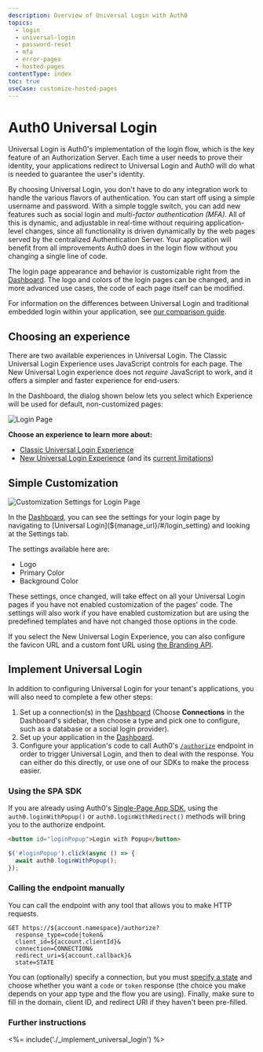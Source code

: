 ```yaml
---
description: Overview of Universal Login with Auth0
topics:
  - login
  - universal-login
  - password-reset
  - mfa
  - error-pages
  - hosted-pages
contentType: index
toc: true
useCase: customize-hosted-pages
---
```

# Auth0 Universal Login

Universal Login is Auth0's implementation of the login flow, which is the key feature of an Authorization Server. Each time a user needs to prove their identity, your applications redirect to Universal Login and Auth0 will do what is needed to guarantee the user's identity. 

By choosing Universal Login, you don't have to do any integration work to handle the various flavors of authentication. You can start off using a simple username and password. With a simple toggle switch, you can add new features such as social login and <dfn data-key="multifactor-authentication">multi-factor authentication (MFA)</dfn>. All of this is dynamic, and adjustable in real-time without requiring application-level changes, since all functionality is driven dynamically by the web pages served by the centralized Authentication Server. Your application will benefit from all improvements Auth0 does in the login flow without you changing a single line of code. 

The login page appearance and behavior is customizable right from the [Dashboard](${manage_url}). The logo and colors of the login pages can be changed, and in more advanced use cases, the code of each page itself can be modified.

For information on the differences between Universal Login and traditional embedded login within your application, see [our comparison guide](/guides/login/universal-vs-embedded).

## Choosing an experience

There are two available experiences in Universal Login. The Classic Universal Login Experience uses JavaScript controls for each page. The New Universal Login experience does not _require_ JavaScript to work, and it offers a simpler and faster experience for end-users.

In the Dashboard, the dialog shown below lets you select which Experience will be used for default, non-customized pages:

![Login Page](/media/articles/universal-login/experience-picker.png)

**Choose an experience to learn more about:**

* [Classic Universal Login Experience](/universal-login/classic)
* [New Universal Login Experience](/universal-login/new) (and its [current limitations](/universal-login/new-experience-limitations))


## Simple Customization

![Customization Settings for Login Page](/media/articles/universal-login/settings.png)

In the [Dashboard](${manage_url}), you can see the settings for your login page by navigating to [Universal Login](${manage_url}/#/login_setting) and looking at the Settings tab.

The settings available here are:

* Logo
* Primary Color
* Background Color

These settings, once changed, will take effect on all your Universal Login pages if you have not enabled customization of the pages' code. The settings will also work if you have enabled customization but are using the predefined templates and have not changed those options in the code.

If you select the New Universal Login Experience, you can also configure the favicon URL and a custom font URL using [the Branding API](/api/management/v2#!/Branding).

## Implement Universal Login

In addition to configuring Universal Login for your tenant's applications, you will also need to complete a few other steps:

1. Set up a connection(s) in the [Dashboard](${manage_url}) (Choose **Connections** in the Dashboard's sidebar, then choose a type and pick one to configure, such as a database or a social login provider). 
1. Set up your application in the [Dashboard](${manage_url}/#/applications). 
1. Configure your application's code to call Auth0's [`/authorize`](/api/authentication#login) endpoint in order to trigger Universal Login, and then to deal with the response. You can either do this directly, or use one of our SDKs to make the process easier.

### Using the SPA SDK

If you are already using Auth0's [Single-Page App SDK](/libraries/auth0-spa-js), using the `auth0.loginWithPopup()` or `auth0.loginWithRedirect()` methods will bring you to the authorize endpoint.

```html
<button id="loginPopup">Login with Popup</button>
```

```js
$('#loginPopup').click(async () => {
  await auth0.loginWithPopup();
});
```

### Calling the endpoint manually

You can call the endpoint with any tool that allows you to make HTTP requests.

```text
GET https://${account.namespace}/authorize?
  response_type=code|token&
  client_id=${account.clientId}&
  connection=CONNECTION&
  redirect_uri=${account.callback}&
  state=STATE
```

You can (optionally) specify a connection, but you must [specify a state](/protocols/oauth2/oauth-state) and choose whether you want a `code` or `token` response (the choice you make depends on your app type and the flow you are using). Finally, make sure to fill in the domain, client ID, and redirect URI if they haven't been pre-filled.

### Further instructions

<%= include('./_implement_universal_login') %>
